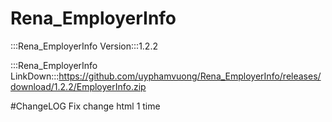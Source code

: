 # Rena_EmployerInfo

:::Rena_EmployerInfo Version:::1.2.2

:::Rena_EmployerInfo LinkDown:::https://github.com/uyphamvuong/Rena_EmployerInfo/releases/download/1.2.2/EmployerInfo.zip

#ChangeLOG
Fix change html 1 time
